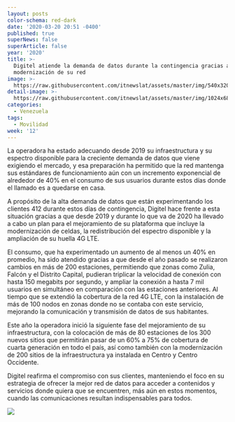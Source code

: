 ```yaml
---
layout: posts
color-schema: red-dark
date: '2020-03-20 20:51 -0400'
published: true
superNews: false
superArticle: false
year: '2020'
title: >-
  Digitel atiende la demanda de datos durante la contingencia gracias a la
  modernización de su red
image: >-
  https://raw.githubusercontent.com/itnewslat/assets/master/img/540x320/Torre-Digitel-p.jpg
detail-image: >-
  https://raw.githubusercontent.com/itnewslat/assets/master/img/1024x680/Torre-Digitel-g.jpg
categories:
  - Venezuela
tags:
  - Movilidad
week: '12'
---
```

La operadora ha estado adecuando desde 2019 su infraestructura y su espectro disponible para la creciente demanda de datos que viene exigiendo el mercado, y esa preparación ha permitido que la red mantenga sus estándares de funcionamiento aún con un incremento exponencial de alrededor de 40% en el consumo de sus usuarios durante estos días donde el llamado es a quedarse en casa.

A propósito de la alta demanda de datos que están experimentando los clientes 412 durante estos días de contingencia, Digitel hace frente a esta situación gracias a que desde 2019 y durante lo que va de 2020 ha llevado a cabo un plan para el mejoramiento de su plataforma que incluye la modernización de celdas, la redistribución del espectro disponible  y la ampliación de su huella 4G LTE.

El consumo, que ha experimentado un aumento de al menos un 40% en promedio, ha sido atendido gracias a que desde el año pasado se realizaron cambios en más de 200 estaciones, permitiendo que zonas como Zulia, Falcón y el Distrito Capital, pudieran triplicar la velocidad de conexión con hasta 150 megabits por segundo, y ampliar la conexión a hasta 7 mil usuarios en simultáneo en comparación con las estaciones anteriores. Al tiempo que se extendió la cobertura de la red 4G LTE, con la instalación de más de 100 nodos en zonas donde no se contaba con este servicio, mejorando la comunicación y transmisión de datos de sus habitantes.

Este año la operadora inició la siguiente fase del mejoramiento de su infraestructura, con la colocación de más de 80 estaciones de los 300 nuevos sitios que permitirán pasar de un 60% a 75% de cobertura de cuarta generación en todo el país, así como también con la modernización de 200 sitios de la infraestructura ya instalada en Centro y Centro Occidente.

Digitel reafirma el compromiso con sus clientes, manteniendo el foco en su estrategia de ofrecer la mejor red de datos para acceder a contenidos y servicios donde quiera que se encuentren, más aún en estos momentos, cuando las comunicaciones resultan indispensables para todos.

<img src="https://tracker.metricool.com/c3po.jpg?hash=56f88a41e39ab42c063cc51676587a04"/>